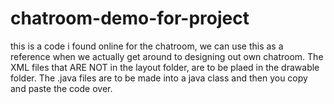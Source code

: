 # chatroom-demo-for-project
this is a code i found online for the chatroom, we can use this as a reference when we actually get around to designing out own chatroom.
 The XML files that ARE NOT in the layout folder, are to be plaed in the drawable folder. The .java files are to be made into a java class and then you copy and paste the code over.

